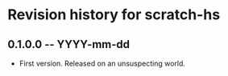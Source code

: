 # Revision history for scratch-hs

## 0.1.0.0 -- YYYY-mm-dd

* First version. Released on an unsuspecting world.
